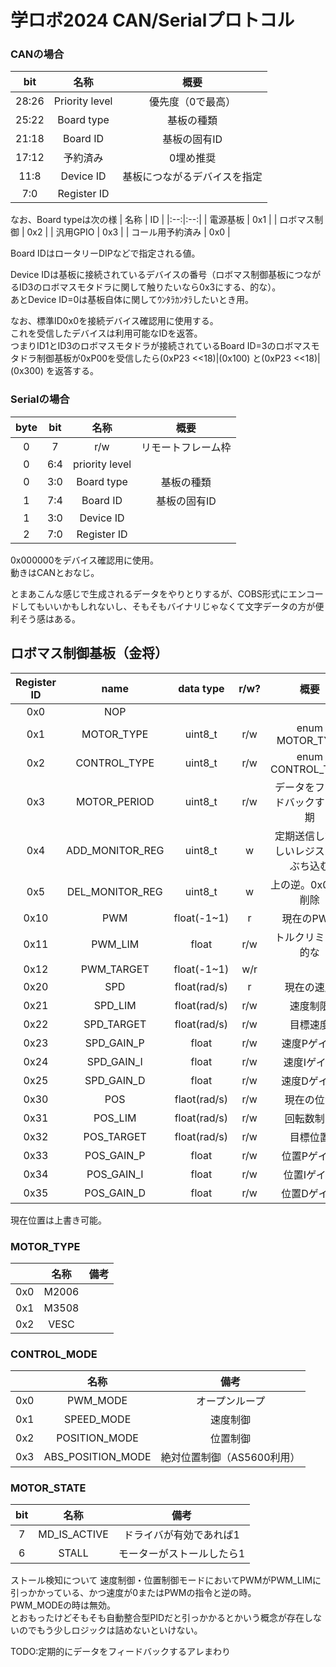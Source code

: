 # 学ロボ2024 CAN/Serialプロトコル  

### CANの場合  

| bit | 名称 | 概要 |
|:--:|:--:|:--:|
|28:26|Priority level|優先度（0で最高）|
|25:22|Board type|基板の種類|
|21:18|Board ID|基板の固有ID|
|17:12|予約済み|0埋め推奨|
|11:8|Device ID|基板につながるデバイスを指定|
|7:0|Register ID||

なお、Board typeは次の様
| 名称 | ID |
|:--:|:--:|
| 電源基板 | 0x1 |
| ロボマス制御 | 0x2 |
| 汎用GPIO | 0x3 |
| コール用予約済み | 0x0 |

Board IDはロータリーDIPなどで指定される値。  

Device IDは基板に接続されているデバイスの番号（ロボマス制御基板につながるID3のロボマスモタドラに関して触りたいなら0x3にする、的な）。  
あとDevice ID=0は基板自体に関してｳﾝﾀﾗｶﾝﾀﾗしたいとき用。  

なお、標準ID0x0を接続デバイス確認用に使用する。  
これを受信したデバイスは利用可能なIDを返答。  
つまりID1とID3のロボマスモタドラが接続されているBoard ID=3のロボマスモタドラ制御基板が0xP00を受信したら(0xP23 <<18)|(0x100) と(0xP23 <<18)|(0x300) を返答する。  

### Serialの場合  

|byte| bit | 名称 | 概要 |
|:--:|:--:|:--:|:--:|
|0|7|r/w|リモートフレーム枠|
|0|6:4|priority level||
|0|3:0|Board type|基板の種類|
|1|7:4|Board ID|基板の固有ID|
|1|3:0|Device ID||
|2|7:0|Register ID||

0x000000をデバイス確認用に使用。  
動きはCANとおなじ。  

とまあこんな感じで生成されるデータをやりとりするが、COBS形式にエンコードしてもいいかもしれないし、そもそもバイナリじゃなくて文字データの方が便利そう感はある。  

## ロボマス制御基板（金将）  

|Register ID |name|data type|r/w?|概要|
|:--:|:--:|:--:|:--:|:--:|
|0x0|NOP|||
|0x1|MOTOR_TYPE|uint8_t|r/w|enum MOTOR_TYPE|
|0x2|CONTROL_TYPE|uint8_t|r/w|enum CONTROL_TYPE|
|0x3|MOTOR_PERIOD|uint8_t|r/w|データをフィードバックする周期|
|0x4|ADD_MONITOR_REG|uint8_t|w|定期送信して欲しいレジスタをぶち込む|
|0x5|DEL_MONITOR_REG|uint8_t|w|上の逆。0x0で全削除|
|0x10|PWM|float(-1~1)|r|現在のPWM|
|0x11|PWM_LIM|float|r/w|トルクリミッタ的な|
|0x12|PWM_TARGET|float(-1~1)|w/r|
|0x20|SPD|float(rad/s)|r|現在の速度|
|0x21|SPD_LIM|float(rad/s)|r/w|速度制限|
|0x22|SPD_TARGET|float(rad/s)|r/w|目標速度|
|0x23|SPD_GAIN_P|float|r/w|速度Pゲイン|
|0x24|SPD_GAIN_I|float|r/w|速度Iゲイン|
|0x25|SPD_GAIN_D|float|r/w|速度Dゲイン|
|0x30|POS|flaot(rad/s)|r/w|現在の位置|
|0x31|POS_LIM|float(rad/s)|r/w|回転数制限|
|0x32|POS_TARGET|float(rad/s)|r/w|目標位置|
|0x33|POS_GAIN_P|float|r/w|位置Pゲイン|
|0x34|POS_GAIN_I|float|r/w|位置Iゲイン|
|0x35|POS_GAIN_D|float|r/w|位置Dゲイン|

現在位置は上書き可能。  

### MOTOR_TYPE

||名称|備考|
|:--:|:--:|:--:|
|0x0|M2006||
|0x1|M3508||
|0x2|VESC||

### CONTROL_MODE

||名称|備考|
|:--:|:--:|:--:|
|0x0|PWM_MODE|オープンループ|
|0x1|SPEED_MODE|速度制御|
|0x2|POSITION_MODE|位置制御|
|0x3|ABS_POSITION_MODE|絶対位置制御（AS5600利用）|

### MOTOR_STATE

|bit|名称|備考|
|:--:|:--:|:--:|
|7|MD_IS_ACTIVE|ドライバが有効であれば1|
|6|STALL|モーターがストールしたら1|

ストール検知について
速度制御・位置制御モードにおいてPWMがPWM_LIMに引っかかっている、かつ速度が0またはPWMの指令と逆の時。  
PWM_MODEの時は無効。  
とおもったけどそもそも自動整合型PIDだと引っかかるとかいう概念が存在しないのでもう少しロジックは詰めないといけない。  

TODO:定期的にデータをフィードバックするアレまわり